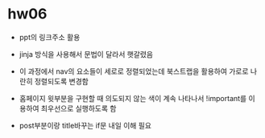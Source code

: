 # hw06


- ppt의 링크주소 활용

- jinja 방식을 사용해서 문법이 달라서 햇갈렸음

- 이 과정에서 nav의 요소들이 세로로 정렬되었는데 북스트랩을 활용하여 가로로 나란히 정렬되도록 변경함

- 홈페이지 윗부분을 구현할 때 의도되지 않는 색이 계속 나타나서 !important를 이용하여 최우선으로 실행하도록 함

- post부분이랑 title바꾸는 if문 내일 이해 필요 
